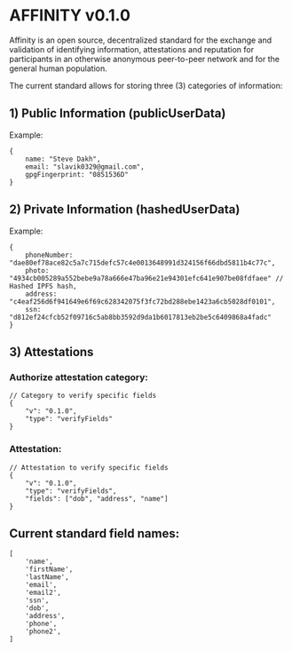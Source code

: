# AFFINITY v0.1.0

Affinity is an open source, decentralized standard for the exchange and validation of identifying information, attestations and reputation for participants in an otherwise anonymous peer-to-peer network and for the general human population.

The current standard allows for storing three (3) categories of information:

## 1) Public Information (publicUserData)

Example:
```
{
    name: "Steve Dakh",
    email: "slavik0329@gmail.com",
    gpgFingerprint: "0851536D"
}
```
## 2) Private Information (hashedUserData)
Example:
```
{
    phoneNumber: "dae80ef78ace82c5a7c715defc57c4e0013648991d324156f66dbd5811b4c77c",
    photo: "4934cb005289a552bebe9a78a666e47ba96e21e94301efc641e907be08fdfaee" // Hashed IPFS hash,
    address: "c4eaf256d6f941649e6f69c628342075f3fc72bd288ebe1423a6cb5028df0101",
    ssn: "d812ef24cfcb52f09716c5ab8bb3592d9da1b6017813eb2be5c6409868a4fadc"
}
```
## 3) Attestations

### Authorize attestation category:
```
// Category to verify specific fields
{
    "v": "0.1.0",
    "type": "verifyFields"
}
```
### Attestation:
```
// Attestation to verify specific fields
{
    "v": "0.1.0",
    "type": "verifyFields",
    "fields": ["dob", "address", "name"]
}
```
## Current standard field names:
```
[
    'name',
    'firstName',
    'lastName',
    'email',
    'email2',
    'ssn',
    'dob',
    'address',
    'phone',
    'phone2',
]
```
